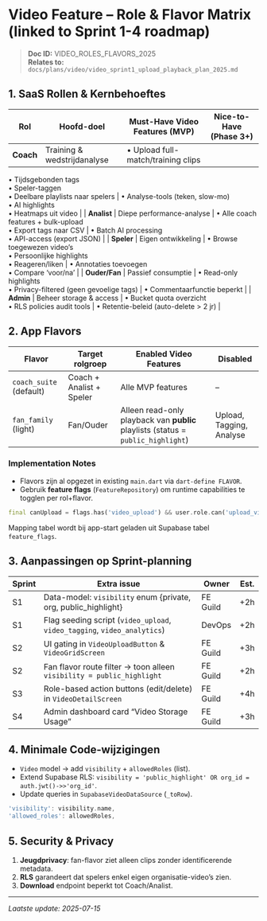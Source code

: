 # Video Feature – Role & Flavor Matrix (linked to Sprint 1-4 roadmap)

> **Doc ID:** VIDEO_ROLES_FLAVORS_2025  
> **Relates to:** `docs/plans/video/video_sprint1_upload_playback_plan_2025.md`

## 1. SaaS Rollen & Kernbehoeftes

| Rol | Hoofd-doel | Must-Have Video Features (MVP) | Nice-to-Have (Phase 3+) |
|-----|-----------|--------------------------------|-------------------------|
| **Coach** | Training & wedstrijdanalyse | • Upload full-match/training clips  
• Tijdsgebonden tags  
• Speler-taggen  
• Deelbare playlists naar spelers | • Analyse-tools (teken, slow-mo)  
• AI highlights  
• Heatmaps uit video |
| **Analist** | Diepe performance-analyse | • Alle coach features + bulk-upload  
• Export tags naar CSV | • Batch AI processing  
• API-access (export JSON) |
| **Speler** | Eigen ontwikkeling | • Browse toegewezen video’s  
• Persoonlijke highlights  
• Reageren/liken | • Annotaties toevoegen  
• Compare ‘voor/na’ |
| **Ouder/Fan** | Passief consumptie | • Read-only highlights  
• Privacy-filtered (geen gevoelige tags) | • Commentaarfunctie beperkt |
| **Admin** | Beheer storage & access | • Bucket quota overzicht  
• RLS policies audit tools | • Retentie-beleid (auto-delete > 2 jr) |

## 2. App Flavors

| Flavor | Target rolgroep | Enabled Video Features | Disabled |
|--------|-----------------|------------------------|----------|
| `coach_suite` (default) | Coach + Analist + Speler | Alle MVP features | – |
| `fan_family` (light) | Fan/Ouder | Alleen read-only playback van **public** playlists (status = `public_highlight`) | Upload, Tagging, Analyse |

### Implementation Notes
* Flavors zijn al opgezet in existing `main.dart` via `dart-define FLAVOR`.  
* Gebruik **feature flags** (`FeatureRepository`) om runtime capabilities te togglen per rol+flavor.

```dart
final canUpload = flags.has('video_upload') && user.role.can('upload_video');
```

Mapping tabel wordt bij app-start geladen uit Supabase tabel `feature_flags`.

## 3. Aanpassingen op Sprint-planning

| Sprint | Extra issue | Owner | Est. |
|--------|-------------|-------|------|
| S1 | Data-model: `visibility` enum {private, org, public_highlight} | FE Guild | +2h |
| S1 | Flag seeding script (`video_upload`, `video_tagging`, `video_analytics`) | DevOps | +2h |
| S2 | UI gating in `VideoUploadButton` & `VideoGridScreen` | FE Guild | +3h |
| S2 | Fan flavor route filter → toon alleen `visibility = public_highlight` | FE Guild | +2h |
| S3 | Role-based action buttons (edit/delete) in `VideoDetailScreen` | FE Guild | +4h |
| S4 | Admin dashboard card “Video Storage Usage” | FE Guild | +3h |

## 4. Minimale Code-wijzigingen
* `Video` model → add `visibility` + `allowedRoles` (list).  
* Extend Supabase RLS: `visibility = 'public_highlight' OR org_id = auth.jwt()->>'org_id'`.
* Update queries in `SupabaseVideoDataSource` (`_toRow`).

```dart
'visibility': visibility.name,
'allowed_roles': allowedRoles,
```

## 5. Security & Privacy
1. **Jeugdprivacy**: fan-flavor ziet alleen clips zonder identificerende metadata.  
2. **RLS** garandeert dat spelers enkel eigen organisatie-video’s zien.  
3. **Download** endpoint beperkt tot Coach/Analist.

---
*Laatste update: 2025-07-15*